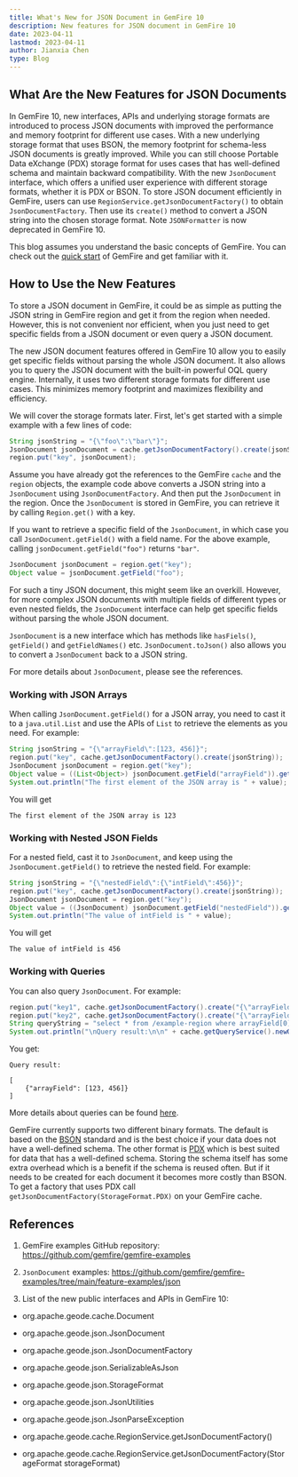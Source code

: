 ```yaml
---
title: What's New for JSON Document in GemFire 10
description: New features for JSON document in GemFire 10
date: 2023-04-11
lastmod: 2023-04-11
author: Jianxia Chen
type: Blog
---
```


## What Are the New Features for JSON Documents

In GemFire 10, new interfaces, APIs and underlying storage formats are introduced to process JSON documents with improved
the performance and memory footprint for different use cases.
With a new underlying storage format that uses BSON, the memory footprint for schema-less JSON documents is greatly improved.
While you can still choose Portable Data eXchange (PDX) storage format for uses cases that has well-defined schema 
and maintain backward compatibility.
With the new `JsonDocument` interface, which offers a unified user experience with different storage formats, whether it
is PDX or BSON. To store JSON document efficiently in GemFire, users can use `RegionService.getJsonDocumentFactory()` to
obtain `JsonDocumentFactory`. Then use its `create()` method to convert a JSON string into the chosen storage format. 
Note `JSONFormatter` is now deprecated in GemFire 10.

This blog assumes you understand the basic concepts of GemFire. You can check out the 
[quick start](https://docs.vmware.com/en/VMware-GemFire/10/gf/getting_started-15_minute_quickstart_gfsh.html) of GemFire
and get familiar with it.

  
## How to Use the New Features

To store a JSON document in GemFire, it could be as simple as putting the JSON string in GemFire region
and get it from the region when needed. However, this is not convenient nor efficient, when you just need
to get specific fields from a JSON document or even query a JSON document.

The new JSON document features offered in GemFire 10 allow you to easily get specific fields without
parsing the whole JSON document. 
It also allows you to query the JSON document with the built-in powerful OQL query engine.
Internally, it uses two different storage formats for different use cases.
This minimizes memory footprint and maximizes flexibility and efficiency.

We will cover the storage formats later. 
First, let's get started with a simple example with a few lines of code:

```java
String jsonString = "{\"foo\":\"bar\"}";
JsonDocument jsonDocument = cache.getJsonDocumentFactory().create(jsonString);
region.put("key", jsonDocument);
```
Assume you have already got the references to the GemFire `cache` and the `region` objects, 
the example code above converts a JSON string into a `JsonDocument` using `JsonDocumentFactory`. 
And then put the `JsonDocument` in the region.
Once the `JsonDocument` is stored in GemFire, you can retrieve it by calling `Region.get()` with a key.

If you want to retrieve a specific field of the `JsonDocument`, in which case you call `JsonDocument.getField()`
with a field name. For the above example, calling `jsonDocument.getField("foo")` returns `"bar"`.
```java
JsonDocument jsonDocument = region.get("key");
Object value = jsonDocument.getField("foo");
```
For such a tiny JSON document, this might seem like an overkill. However, for more complex JSON documents with multiple
fields of different types or even nested fields, the `JsonDocument` interface can help get specific fields without
parsing the whole JSON document.

`JsonDocument` is a new interface which has methods like `hasFiels()`, `getField()` and `getFieldNames()` etc.
`JsonDocument.toJson()` also allows you to convert a `JsonDocument` back to a JSON string.

For more details about `JsonDocument`, please see the references.

### Working with JSON Arrays

When calling `JsonDocument.getField()` for a JSON array, you need to cast it to a `java.util.List` and use the APIs of
`List` to retrieve the elements as you need. For example:
```java
String jsonString = "{\"arrayField\":[123, 456]}";
region.put("key", cache.getJsonDocumentFactory().create(jsonString));
JsonDocument jsonDocument = region.get("key");
Object value = ((List<Object>) jsonDocument.getField("arrayField")).get(0);
System.out.println("The first element of the JSON array is " + value);
```
You will get
```
The first element of the JSON array is 123
```

### Working with Nested JSON Fields

For a nested field, cast it to `JsonDocument`, and keep using the `JsonDocument.getField()` to retrieve the nested field.
For example:
```java
String jsonString = "{\"nestedField\":{\"intField\":456}}";
region.put("key", cache.getJsonDocumentFactory().create(jsonString));
JsonDocument jsonDocument = region.get("key");
Object value = ((JsonDocument) jsonDocument.getField("nestedField")).getField("intField");
System.out.println("The value of intField is " + value);
```
You will get
```
The value of intField is 456
```

### Working with Queries

You can also query `JsonDocument`. For example:
```java
region.put("key1", cache.getJsonDocumentFactory().create("{\"arrayField\":[123, 456]}"));
region.put("key2", cache.getJsonDocumentFactory().create("{\"arrayField\":[\"abc\", \"def\"]}"));
String queryString = "select * from /example-region where arrayField[0]=123";
System.out.println("\nQuery result:\n\n" + cache.getQueryService().newQuery(queryString).execute());
```
You get:
```
Query result:

[
    {"arrayField": [123, 456]}
]

```
More details about queries can be found [here](https://docs.vmware.com/en/VMware-GemFire/10/gf/developing-querying_basics-chapter_overview.html).

GemFire currently supports two different binary formats.
The default is based on the [BSON](https://bsonspec.org/) standard 
and is the best choice if your data does not have a well-defined schema.
The other format is [PDX](https://docs.vmware.com/en/VMware-GemFire/10.0/gf/developing-data_serialization-gemfire_pdx_serialization.html) 
which is best suited for data that has a well-defined schema.
Storing the schema itself has some extra overhead which is a benefit if the schema is reused often.
But if it needs to be created for each document it becomes more costly than BSON.
To get a factory that uses PDX call `getJsonDocumentFactory(StorageFormat.PDX)` on your GemFire cache.

## References

1. GemFire examples GitHub repository:
https://github.com/gemfire/gemfire-examples

2. `JsonDocument` examples:
https://github.com/gemfire/gemfire-examples/tree/main/feature-examples/json

3. List of the new public interfaces and APIs in GemFire 10:

* org.apache.geode.cache.Document

* org.apache.geode.json.JsonDocument

* org.apache.geode.json.JsonDocumentFactory

* org.apache.geode.json.SerializableAsJson

* org.apache.geode.json.StorageFormat

* org.apache.geode.json.JsonUtilities

* org.apache.geode.json.JsonParseException

* org.apache.geode.cache.RegionService.getJsonDocumentFactory()

* org.apache.geode.cache.RegionService.getJsonDocumentFactory(StorageFormat storageFormat)